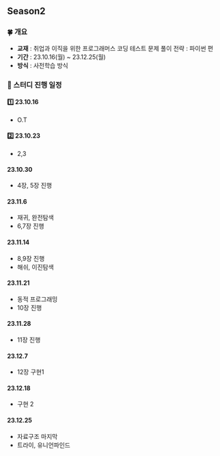 ## Season2
### 🍀 개요
- **교재** : 취업과 이직을 위한 프로그래머스 코딩 테스트 문제 풀이 전략 : 파이썬 편
- **기간** : 23.10.16(월) ~ 23.12.25(월)
- **방식** : 사전학습 방식


### 🎁 스터디 진행 일정
#### 1️⃣ 23.10.16
- O.T

#### 2️⃣ 23.10.23
- 2,3

#### 23.10.30
- 4장, 5장 진행

#### 23.11.6
- 재귀, 완전탐색
- 6,7장 진행

#### 23.11.14
- 8,9장 진행
- 해쉬, 이진탐색

#### 23.11.21
- 동적 프로그래밍
- 10장 진행


#### 23.11.28
- 11장 진행

#### 23.12.7
- 12장 구현1

#### 23.12.18
- 구현 2

#### 23.12.25
- 자료구조 마지막
- 트라이, 유니언파인드
